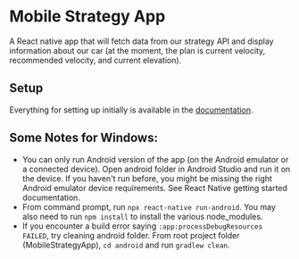 # Mobile Strategy App
A React native app that will fetch data from our strategy API and display information about our car (at the moment, the plan is current velocity, recommended velocity, and current elevation).

## Setup
Everything for setting up initially is available in the [documentation](https://reactnative.dev/docs/environment-setup).

## Some Notes for Windows:
+ You can only run Android version of the app (on the Android emulator or a connected device). Open android folder in Android Studio and run it on the device. If you haven't run before, you might be missing the right Android emulator device requirements. See React Native getting started documentation.
+ From command prompt, run `npx react-native run-android`. You may also need to run  `npm install` to install the various node_modules.
+ If you encounter a build error saying `:app:processDebugResources FAILED`, try cleaning android folder. From root project folder (MobileStrategyApp), `cd android` and run `gradlew clean`. 